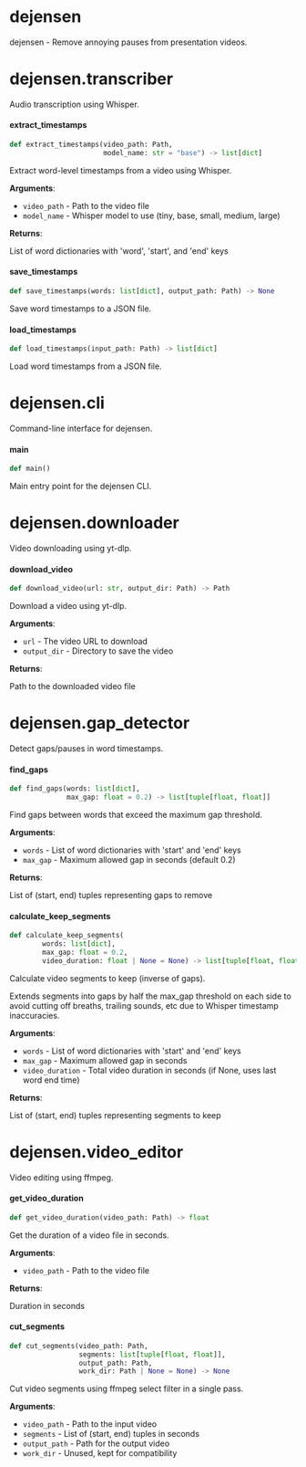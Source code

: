 <a id="dejensen"></a>

# dejensen

dejensen - Remove annoying pauses from presentation videos.

<a id="dejensen.transcriber"></a>

# dejensen.transcriber

Audio transcription using Whisper.

<a id="dejensen.transcriber.extract_timestamps"></a>

#### extract\_timestamps

```python
def extract_timestamps(video_path: Path,
                       model_name: str = "base") -> list[dict]
```

Extract word-level timestamps from a video using Whisper.

**Arguments**:

- `video_path` - Path to the video file
- `model_name` - Whisper model to use (tiny, base, small, medium, large)
  

**Returns**:

  List of word dictionaries with 'word', 'start', and 'end' keys

<a id="dejensen.transcriber.save_timestamps"></a>

#### save\_timestamps

```python
def save_timestamps(words: list[dict], output_path: Path) -> None
```

Save word timestamps to a JSON file.

<a id="dejensen.transcriber.load_timestamps"></a>

#### load\_timestamps

```python
def load_timestamps(input_path: Path) -> list[dict]
```

Load word timestamps from a JSON file.

<a id="dejensen.cli"></a>

# dejensen.cli

Command-line interface for dejensen.

<a id="dejensen.cli.main"></a>

#### main

```python
def main()
```

Main entry point for the dejensen CLI.

<a id="dejensen.downloader"></a>

# dejensen.downloader

Video downloading using yt-dlp.

<a id="dejensen.downloader.download_video"></a>

#### download\_video

```python
def download_video(url: str, output_dir: Path) -> Path
```

Download a video using yt-dlp.

**Arguments**:

- `url` - The video URL to download
- `output_dir` - Directory to save the video
  

**Returns**:

  Path to the downloaded video file

<a id="dejensen.gap_detector"></a>

# dejensen.gap\_detector

Detect gaps/pauses in word timestamps.

<a id="dejensen.gap_detector.find_gaps"></a>

#### find\_gaps

```python
def find_gaps(words: list[dict],
              max_gap: float = 0.2) -> list[tuple[float, float]]
```

Find gaps between words that exceed the maximum gap threshold.

**Arguments**:

- `words` - List of word dictionaries with 'start' and 'end' keys
- `max_gap` - Maximum allowed gap in seconds (default 0.2)
  

**Returns**:

  List of (start, end) tuples representing gaps to remove

<a id="dejensen.gap_detector.calculate_keep_segments"></a>

#### calculate\_keep\_segments

```python
def calculate_keep_segments(
        words: list[dict],
        max_gap: float = 0.2,
        video_duration: float | None = None) -> list[tuple[float, float]]
```

Calculate video segments to keep (inverse of gaps).

Extends segments into gaps by half the max_gap threshold on each side to avoid cutting off
breaths, trailing sounds, etc due to Whisper timestamp inaccuracies.

**Arguments**:

- `words` - List of word dictionaries with 'start' and 'end' keys
- `max_gap` - Maximum allowed gap in seconds
- `video_duration` - Total video duration in seconds (if None, uses last word end time)
  

**Returns**:

  List of (start, end) tuples representing segments to keep

<a id="dejensen.video_editor"></a>

# dejensen.video\_editor

Video editing using ffmpeg.

<a id="dejensen.video_editor.get_video_duration"></a>

#### get\_video\_duration

```python
def get_video_duration(video_path: Path) -> float
```

Get the duration of a video file in seconds.

**Arguments**:

- `video_path` - Path to the video file
  

**Returns**:

  Duration in seconds

<a id="dejensen.video_editor.cut_segments"></a>

#### cut\_segments

```python
def cut_segments(video_path: Path,
                 segments: list[tuple[float, float]],
                 output_path: Path,
                 work_dir: Path | None = None) -> None
```

Cut video segments using ffmpeg select filter in a single pass.

**Arguments**:

- `video_path` - Path to the input video
- `segments` - List of (start, end) tuples in seconds
- `output_path` - Path for the output video
- `work_dir` - Unused, kept for compatibility

